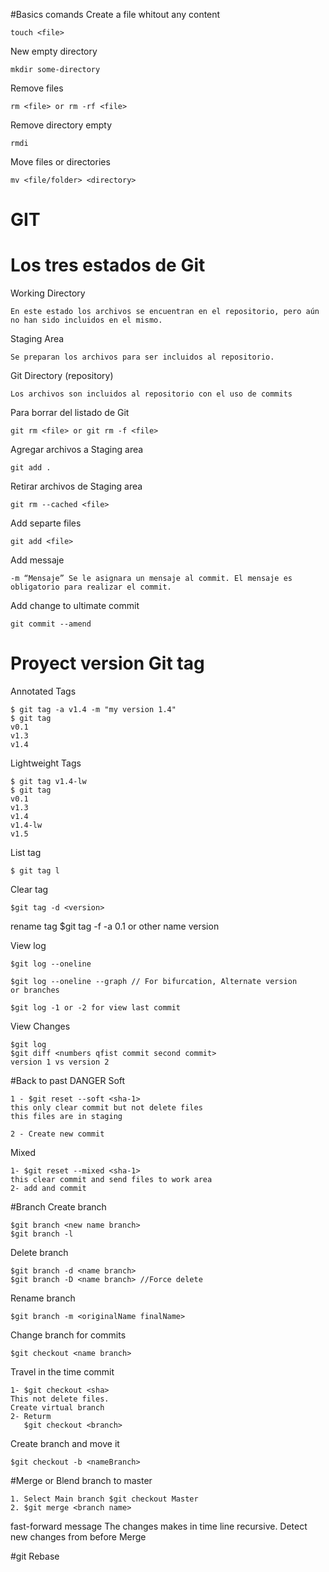 #Basics comands
Create a file whitout any content

    touch <file>
New empty directory

    mkdir some-directory

Remove files

    rm <file> or rm -rf <file>
    
Remove directory empty

    rmdi

Move files or directories

    mv <file/folder> <directory>
    
   

# GIT

# Los tres estados de Git
Working Directory

    En este estado los archivos se encuentran en el repositorio, pero aún no han sido incluidos en el mismo.
Staging Area

    Se preparan los archivos para ser incluidos al repositorio.

Git Directory (repository)

    Los archivos son incluidos al repositorio con el uso de commits


Para borrar del listado de Git

    git rm <file> or git rm -f <file>
    
Agregar archivos a Staging area
    
    git add .

Retirar archivos de Staging area

    git rm --cached <file>

Add separte files

    git add <file>
   
Add messaje

    -m “Mensaje” Se le asignara un mensaje al commit. El mensaje es obligatorio para realizar el commit.

Add change to ultimate commit
    
    git commit --amend


# Proyect version Git tag

  Annotated Tags
  
    $ git tag -a v1.4 -m "my version 1.4"
    $ git tag
    v0.1
    v1.3
    v1.4
  Lightweight Tags
  
    $ git tag v1.4-lw
    $ git tag
    v0.1
    v1.3
    v1.4
    v1.4-lw
    v1.5
    
List tag

    $ git tag l
    
    
Clear tag
    
    $git tag -d <version>
   
rename tag
    $git tag -f -a 0.1 or other name version
    
View log

    $git log --oneline
    
    $git log --oneline --graph // For bifurcation, Alternate version
    or branches
    
    $git log -1 or -2 for view last commit   

View Changes

    $git log
    $git diff <numbers qfist commit second commit>
    version 1 vs version 2
    
#Back to past DANGER
Soft
 
 
    1 - $git reset --soft <sha-1>
    this only clear commit but not delete files
    this files are in staging
    
    2 - Create new commit

Mixed

    1- $git reset --mixed <sha-1>
    this clear commit and send files to work area
    2- add and commit
    
    
#Branch
 Create branch   
 
    $git branch <new name branch>
    $git branch -l
            
Delete branch

    $git branch -d <name branch>
    $git branch -D <name branch> //Force delete

Rename branch

    $git branch -m <originalName finalName>

Change branch for commits

    $git checkout <name branch>

Travel in the time commit

    1- $git checkout <sha>
    This not delete files. 
    Create virtual branch
    2- Returm
       $git checkout <branch>
    
Create branch and move it
    
    
    $git checkout -b <nameBranch>

#Merge or Blend branch to master
    
    1. Select Main branch $git checkout Master
    2. $git merge <branch name>
fast-forward message
    The changes makes in time line 
recursive. 
    Detect new changes from before Merge
  
  
#git Rebase  
